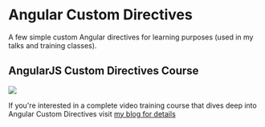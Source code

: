# Angular Custom Directives
A few simple custom Angular directives for learning purposes (used in my talks and training classes).


## AngularJS Custom Directives Course
<img src="https://mscblogs.blob.core.windows.net/media/dwahlin/Windows-Live-Writer/AngularJS-Custom-Directives-Video-Course_B732/CourseLogoSuperHero_3.jpg" />

If you're interested in a complete video training course that dives deep into Angular Custom Directives visit [my blog for details](http://weblogs.asp.net/dwahlin/the-angularjs-custom-directives-video-training-course-has-been-released) 
